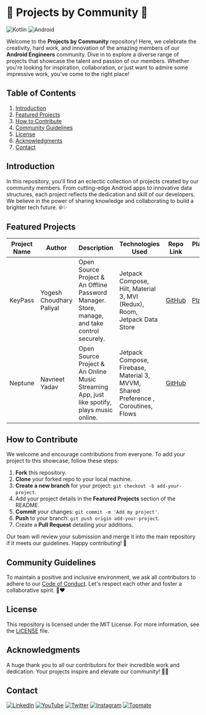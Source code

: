 # 🚀 Projects by Community 🌟

![Kotlin](https://img.shields.io/badge/Kotlin-1A6ED3?style=for-the-badge&logo=kotlin&logoColor=white)
![Android](https://img.shields.io/badge/Android-3DDC84?style=for-the-badge&logo=android&logoColor=white)


Welcome to the **Projects by Community** repository! Here, we celebrate the creativity, hard work, and innovation of the amazing members of our **Android Engineers** community. Dive in to explore a diverse range of projects that showcase the talent and passion of our members. Whether you're looking for inspiration, collaboration, or just want to admire some impressive work, you've come to the right place!



## Table of Contents

1. [Introduction](#introduction)
2. [Featured Projects](#featured-projects)
3. [How to Contribute](#how-to-contribute)
4. [Community Guidelines](#community-guidelines)
5. [License](#license)
6. [Acknowledgments](#acknowledgments)
7. [Contact](#contact)



## Introduction

In this repository, you'll find an eclectic collection of projects created by our community members. From cutting-edge Android apps to innovative data structures, each project reflects the dedication and skill of our developers. We believe in the power of sharing knowledge and collaborating to build a brighter tech future. 🌐✨



## Featured Projects

| Project Name | Author | Description | Technologies Used | Repo Link | PlayStore Link |
|--------------|--------|-------------|-------------------|-----------|----|
| KeyPass | Yogesh Choudhary Paliyal | Open Source Project & An Offline Password Manager. Store, manage, and take control securely. | Jetpack Compose, Hilt, Material 3, MVI (Redux), Room, Jetpack Data Store  | [GitHub](https://github.com/yogeshpaliyal/KeyPass) | [PlayStore](https://play.google.com/store/apps/details?id=com.yogeshpaliyal.keypass) |
| Neptune | Navneet Yadav | Open Source Project & An Online Music Streaming App, just like spotify, plays music online.  | Jetpack Compose, Firebase, Material 3, MVVM, Shared Preference , Coroutines, Flows | [GitHub](https://github.com/navneet851/spotify-clone-jetpack-compose) |


## How to Contribute

We welcome and encourage contributions from everyone. To add your project to this showcase, follow these steps:

1. **Fork** this repository.
2. **Clone** your forked repo to your local machine.
3. **Create a new branch** for your project: `git checkout -b add-your-project`.
4. Add your project details in the **Featured Projects** section of the README.
5. **Commit** your changes: `git commit -m 'Add my project'`.
6. **Push** to your branch: `git push origin add-your-project`.
7. Create a **Pull Request** detailing your additions.

Our team will review your submission and merge it into the main repository if it meets our guidelines. Happy contributing! 🎉



## Community Guidelines

To maintain a positive and inclusive environment, we ask all contributors to adhere to our [Code of Conduct](CODE_OF_CONDUCT.md). Let's respect each other and foster a collaborative spirit. 💬❤️



## License

This repository is licensed under the MIT License. For more information, see the [LICENSE](LICENSE) file.



## Acknowledgments

A huge thank you to all our contributors for their incredible work and dedication. Your projects inspire and elevate our community! 🙌👏



## Contact

[![LinkedIn](https://img.shields.io/badge/LinkedIn-0077B5?style=for-the-badge&logo=linkedin&logoColor=white)](https://linkedin.com/in/anandwana001)
[![YouTube](https://img.shields.io/badge/YouTube-FF0000?style=for-the-badge&logo=youtube&logoColor=white)](https://www.youtube.com/@anandwana001)
[![Twitter](https://img.shields.io/badge/Twitter-1DA1F2?style=for-the-badge&logo=twitter&logoColor=white)](https://twitter.com/akshay81844)
[![Instagram](https://img.shields.io/badge/Instagram-d62976?style=for-the-badge&logo=github&logoColor=white)](https://instagram.com/in/_akshay_nandwana)
[![Topmate](https://img.shields.io/badge/Topmate-FF0000?style=for-the-badge&logo=github&logoColor=white)](https://topmate.io/anandwana001)



